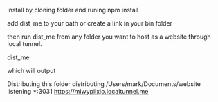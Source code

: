
install by cloning folder and runing npm install

add dist_me to your path or create a link in your bin folder

then run dist_me from any folder you want to host as a website through local tunnel.

dist_me

which will output 

  Distributing this folder
  distributing /Users/mark/Documents/website
  listening *:3031
  https://miwypilxjo.localtunnel.me
